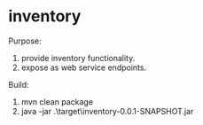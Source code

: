 # inventory

Purpose:
  1. provide inventory functionality.
  2. expose as web service endpoints.

  
  
Build:
  1. mvn clean package
  2. java -jar .\target\inventory-0.0.1-SNAPSHOT.jar